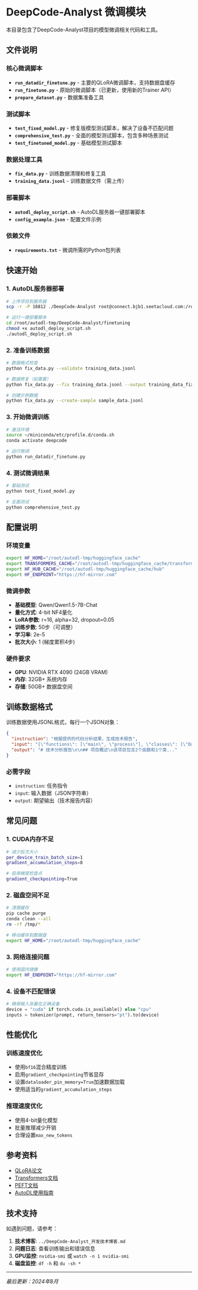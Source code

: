 # DeepCode-Analyst 微调模块

本目录包含了DeepCode-Analyst项目的模型微调相关代码和工具。

## 文件说明

### 核心微调脚本
- **`run_datadir_finetune.py`** - 主要的QLoRA微调脚本，支持数据盘缓存
- **`run_finetune.py`** - 原始的微调脚本（已更新，使用新的Trainer API）
- **`prepare_dataset.py`** - 数据集准备工具

### 测试脚本
- **`test_fixed_model.py`** - 修复版模型测试脚本，解决了设备不匹配问题
- **`comprehensive_test.py`** - 全面的模型测试脚本，包含多种场景测试
- **`test_finetuned_model.py`** - 基础模型测试脚本

### 数据处理工具
- **`fix_data.py`** - 训练数据清理和修复工具
- **`training_data.jsonl`** - 训练数据文件（需上传）

### 部署脚本
- **`autodl_deploy_script.sh`** - AutoDL服务器一键部署脚本
- **`config_example.json`** - 配置文件示例

### 依赖文件
- **`requirements.txt`** - 微调所需的Python包列表

## 快速开始

### 1. AutoDL服务器部署

```bash
# 上传项目到服务器
scp -r -P 18812 ./DeepCode-Analyst root@connect.bjb1.seetacloud.com:/root/autodl-tmp/

# 运行一键部署脚本
cd /root/autodl-tmp/DeepCode-Analyst/finetuning
chmod +x autodl_deploy_script.sh
./autodl_deploy_script.sh
```

### 2. 准备训练数据

```bash
# 数据格式检查
python fix_data.py --validate training_data.jsonl

# 数据修复（如需要）
python fix_data.py --fix training_data.jsonl --output training_data_fixed.jsonl

# 创建示例数据
python fix_data.py --create-sample sample_data.jsonl
```

### 3. 开始微调训练

```bash
# 激活环境
source ~/miniconda/etc/profile.d/conda.sh
conda activate deepcode

# 运行微调
python run_datadir_finetune.py
```

### 4. 测试微调结果

```bash
# 基础测试
python test_fixed_model.py

# 全面测试
python comprehensive_test.py
```

## 配置说明

### 环境变量
```bash
export HF_HOME="/root/autodl-tmp/huggingface_cache"
export TRANSFORMERS_CACHE="/root/autodl-tmp/huggingface_cache/transformers"
export HF_HUB_CACHE="/root/autodl-tmp/huggingface_cache/hub"
export HF_ENDPOINT="https://hf-mirror.com"
```

### 微调参数
- **基础模型**: Qwen/Qwen1.5-7B-Chat
- **量化方式**: 4-bit NF4量化
- **LoRA参数**: r=16, alpha=32, dropout=0.05
- **训练步数**: 50步（可调整）
- **学习率**: 2e-5
- **批次大小**: 1 (梯度累积4步)

### 硬件要求
- **GPU**: NVIDIA RTX 4090 (24GB VRAM)
- **内存**: 32GB+ 系统内存
- **存储**: 50GB+ 数据盘空间

## 训练数据格式

训练数据使用JSONL格式，每行一个JSON对象：

```json
{
  "instruction": "根据提供的代码分析结果，生成技术报告",
  "input": "{\"functions\": [\"main\", \"process\"], \"classes\": [\"DataHandler\"]}",
  "output": "# 技术分析报告\n\n## 项目概述\n该项目包含2个函数和1个类..."
}
```

### 必需字段
- `instruction`: 任务指令
- `input`: 输入数据（JSON字符串）
- `output`: 期望输出（技术报告内容）

## 常见问题

### 1. CUDA内存不足
```bash
# 减少批次大小
per_device_train_batch_size=1
gradient_accumulation_steps=8

# 启用梯度检查点
gradient_checkpointing=True
```

### 2. 磁盘空间不足
```bash
# 清理缓存
pip cache purge
conda clean --all
rm -rf /tmp/*

# 移动缓存到数据盘
export HF_HOME="/root/autodl-tmp/huggingface_cache"
```

### 3. 网络连接问题
```bash
# 使用国内镜像
export HF_ENDPOINT="https://hf-mirror.com"
```

### 4. 设备不匹配错误
```python
# 确保输入张量在正确设备
device = "cuda" if torch.cuda.is_available() else "cpu"
inputs = tokenizer(prompt, return_tensors="pt").to(device)
```

## 性能优化

### 训练速度优化
- 使用`bf16`混合精度训练
- 启用`gradient_checkpointing`节省显存
- 设置`dataloader_pin_memory=True`加速数据加载
- 使用适当的`gradient_accumulation_steps`

### 推理速度优化
- 使用4-bit量化模型
- 批量推理减少开销
- 合理设置`max_new_tokens`

## 参考资料

- [QLoRA论文](https://arxiv.org/abs/2305.14314)
- [Transformers文档](https://huggingface.co/docs/transformers/)
- [PEFT文档](https://huggingface.co/docs/peft/)
- [AutoDL使用指南](https://www.autodl.com/docs/)

## 技术支持

如遇到问题，请参考：
1. **技术博客**: `../DeepCode-Analyst_开发技术博客.md`
2. **问题日志**: 查看训练输出和错误信息
3. **GPU监控**: `nvidia-smi` 或 `watch -n 1 nvidia-smi`
4. **磁盘监控**: `df -h` 和 `du -sh *`

---

*最后更新：2024年8月*
